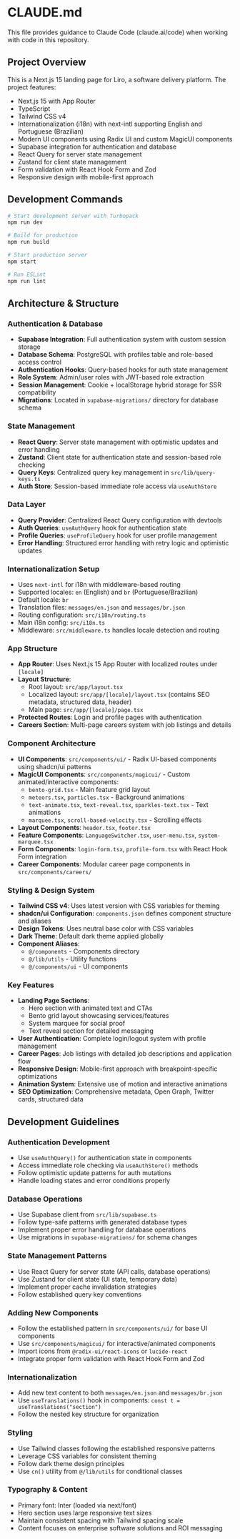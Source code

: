 # CLAUDE.md

This file provides guidance to Claude Code (claude.ai/code) when working with code in this repository.

## Project Overview

This is a Next.js 15 landing page for Liro, a software delivery platform. The project features:
- Next.js 15 with App Router
- TypeScript
- Tailwind CSS v4
- Internationalization (i18n) with next-intl supporting English and Portuguese (Brazilian)
- Modern UI components using Radix UI and custom MagicUI components
- Supabase integration for authentication and database
- React Query for server state management
- Zustand for client state management
- Form validation with React Hook Form and Zod
- Responsive design with mobile-first approach

## Development Commands

```bash
# Start development server with Turbopack
npm run dev

# Build for production
npm run build

# Start production server
npm start

# Run ESLint
npm run lint
```

## Architecture & Structure

### Authentication & Database
- **Supabase Integration**: Full authentication system with custom session storage
- **Database Schema**: PostgreSQL with profiles table and role-based access control
- **Authentication Hooks**: Query-based hooks for auth state management
- **Role System**: Admin/user roles with JWT-based role extraction
- **Session Management**: Cookie + localStorage hybrid storage for SSR compatibility
- **Migrations**: Located in `supabase-migrations/` directory for database schema

### State Management
- **React Query**: Server state management with optimistic updates and error handling
- **Zustand**: Client state for authentication state and session-based role checking
- **Query Keys**: Centralized query key management in `src/lib/query-keys.ts`
- **Auth Store**: Session-based immediate role access via `useAuthStore`

### Data Layer
- **Query Provider**: Centralized React Query configuration with devtools
- **Auth Queries**: `useAuthQuery` hook for authentication state
- **Profile Queries**: `useProfileQuery` hook for user profile management
- **Error Handling**: Structured error handling with retry logic and optimistic updates

### Internationalization Setup
- Uses `next-intl` for i18n with middleware-based routing
- Supported locales: `en` (English) and `br` (Portuguese/Brazilian)
- Default locale: `br`
- Translation files: `messages/en.json` and `messages/br.json`
- Routing configuration: `src/i18n/routing.ts`
- Main i18n config: `src/i18n.ts`
- Middleware: `src/middleware.ts` handles locale detection and routing

### App Structure
- **App Router**: Uses Next.js 15 App Router with localized routes under `[locale]`
- **Layout Structure**: 
  - Root layout: `src/app/layout.tsx`
  - Localized layout: `src/app/[locale]/layout.tsx` (contains SEO metadata, structured data, header)
  - Main page: `src/app/[locale]/page.tsx`
- **Protected Routes**: Login and profile pages with authentication
- **Careers Section**: Multi-page careers system with job listings and details

### Component Architecture
- **UI Components**: `src/components/ui/` - Radix UI-based components using shadcn/ui patterns
- **MagicUI Components**: `src/components/magicui/` - Custom animated/interactive components:
  - `bento-grid.tsx` - Main feature grid layout
  - `meteors.tsx`, `particles.tsx` - Background animations
  - `text-animate.tsx`, `text-reveal.tsx`, `sparkles-text.tsx` - Text animations
  - `marquee.tsx`, `scroll-based-velocity.tsx` - Scrolling effects
- **Layout Components**: `header.tsx`, `footer.tsx`
- **Feature Components**: `LanguageSwitcher.tsx`, `user-menu.tsx`, `system-marquee.tsx`
- **Form Components**: `login-form.tsx`, `profile-form.tsx` with React Hook Form integration
- **Career Components**: Modular career page components in `src/components/careers/`

### Styling & Design System
- **Tailwind CSS v4**: Uses latest version with CSS variables for theming
- **shadcn/ui Configuration**: `components.json` defines component structure and aliases
- **Design Tokens**: Uses neutral base color with CSS variables
- **Dark Theme**: Default dark theme applied globally
- **Component Aliases**: 
  - `@/components` - Components directory
  - `@/lib/utils` - Utility functions
  - `@/components/ui` - UI components

### Key Features
- **Landing Page Sections**:
  - Hero section with animated text and CTAs
  - Bento grid layout showcasing services/features
  - System marquee for social proof
  - Text reveal section for detailed messaging
- **User Authentication**: Complete login/logout system with profile management
- **Career Pages**: Job listings with detailed job descriptions and application flow
- **Responsive Design**: Mobile-first approach with breakpoint-specific optimizations
- **Animation System**: Extensive use of motion and interactive animations
- **SEO Optimization**: Comprehensive metadata, Open Graph, Twitter cards, structured data

## Development Guidelines

### Authentication Development
- Use `useAuthQuery()` for authentication state in components
- Access immediate role checking via `useAuthStore()` methods
- Follow optimistic update patterns for auth mutations
- Handle loading states and error conditions properly

### Database Operations
- Use Supabase client from `src/lib/supabase.ts`
- Follow type-safe patterns with generated database types
- Implement proper error handling for database operations
- Use migrations in `supabase-migrations/` for schema changes

### State Management Patterns
- Use React Query for server state (API calls, database operations)
- Use Zustand for client state (UI state, temporary data)
- Implement proper cache invalidation strategies
- Follow established query key conventions

### Adding New Components
- Follow the established pattern in `src/components/ui/` for base UI components
- Use `src/components/magicui/` for interactive/animated components
- Import icons from `@radix-ui/react-icons` or `lucide-react`
- Integrate proper form validation with React Hook Form and Zod

### Internationalization
- Add new text content to both `messages/en.json` and `messages/br.json`
- Use `useTranslations()` hook in components: `const t = useTranslations("section")`
- Follow the nested key structure for organization

### Styling
- Use Tailwind classes following the established responsive patterns
- Leverage CSS variables for consistent theming
- Follow dark theme design principles
- Use `cn()` utility from `@/lib/utils` for conditional classes

### Typography & Content
- Primary font: Inter (loaded via next/font)
- Hero section uses large responsive text sizes
- Maintain consistent spacing with Tailwind spacing scale
- Content focuses on enterprise software solutions and ROI messaging